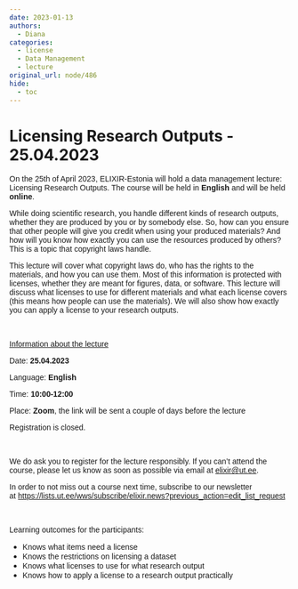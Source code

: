 ```yaml
---
date: 2023-01-13
authors:
  - Diana
categories:
  - license
  - Data Management
  - lecture
original_url: node/486
hide:
  - toc
---
```


# Licensing Research Outputs - 25.04.2023

<p dir="ltr"><span style="font-size:14px;"><span style="font-family:arial,helvetica,sans-serif;"><span id="docs-internal-guid-57770761-7fff-7a07-1fc5-432a60ff3a7f">On the 25th of April 2023, ELIXIR-Estonia will hold a data management lecture: Licensing Research Outputs. The course will be held in </span><strong>English</strong> and will be held <strong>online</strong>.&nbsp;</span></span></p>

<p dir="ltr"><span style="font-size:14px;"><span style="font-family:arial,helvetica,sans-serif;"><span id="docs-internal-guid-57770761-7fff-7a07-1fc5-432a60ff3a7f">While doing scientific research, you handle different kinds of research outputs, whether they are produced by you or by somebody else. So, how can you ensure that other people will give you credit when using your produced materials? And how will you know how exactly you can use the resources produced by others? This is a topic that copyright laws handle.&nbsp;</span></span></span></p>

<p><span style="font-size:14px;"><span style="font-family:arial,helvetica,sans-serif;"><span id="docs-internal-guid-57770761-7fff-7a07-1fc5-432a60ff3a7f">This lecture will cover what copyright laws do, who has the rights to the materials, and how you can use them. Most of this information is protected with licenses, whether they are meant for figures, data, or software. This lecture will discuss what licenses to use for different materials and what each license covers (this means how people can use the materials). We will also show how exactly you can apply a license to your research outputs.&nbsp;</span></span></span></p>

<p>&nbsp;</p>

<p dir="ltr"><u><span style="font-size:14px;"><span style="font-family:arial,helvetica,sans-serif;"><span id="docs-internal-guid-57770761-7fff-7a07-1fc5-432a60ff3a7f">Information about the lecture</span></span></span></u></p>

<p dir="ltr"><span style="font-size:14px;"><span style="font-family:arial,helvetica,sans-serif;"><span id="docs-internal-guid-57770761-7fff-7a07-1fc5-432a60ff3a7f">Date: </span><strong>25.04.2023</strong></span></span></p>

<p dir="ltr"><span style="font-size:14px;"><span style="font-family:arial,helvetica,sans-serif;"><span id="docs-internal-guid-57770761-7fff-7a07-1fc5-432a60ff3a7f">Language: </span><strong>English</strong></span></span></p>

<p dir="ltr"><span style="font-size:14px;"><span style="font-family:arial,helvetica,sans-serif;"><span id="docs-internal-guid-57770761-7fff-7a07-1fc5-432a60ff3a7f">Time: </span><strong>10:00-12:00</strong></span></span></p>

<p dir="ltr"><span style="font-size:14px;"><span style="font-family:arial,helvetica,sans-serif;"><span id="docs-internal-guid-57770761-7fff-7a07-1fc5-432a60ff3a7f">Place: </span><strong>Zoom</strong>, the link will be sent a couple of days before the lecture</span></span></p>

<p dir="ltr"><span style="font-size:14px;"><span style="font-family:arial,helvetica,sans-serif;"><span id="docs-internal-guid-57770761-7fff-7a07-1fc5-432a60ff3a7f">Registration is closed.</span></span></span></p>

<p>&nbsp;</p>

<p dir="ltr"><span style="font-size:14px;"><span style="font-family:arial,helvetica,sans-serif;"><span id="docs-internal-guid-57770761-7fff-7a07-1fc5-432a60ff3a7f">We do ask you to register for the lecture responsibly. If you can’t attend the course, please let us know as soon as possible via email at </span><a href="mailto:elixir@ut.ee">elixir@ut.ee</a>.&nbsp;</span></span></p>

<p dir="ltr"><span style="font-size:14px;"><span style="font-family:arial,helvetica,sans-serif;"><span id="docs-internal-guid-bf177f3c-7fff-d2bc-ff7a-69866a7b9ed6">In order to not miss out a course next time, subscribe to our newsletter at&nbsp;</span><span id="docs-internal-guid-bf177f3c-7fff-d2bc-ff7a-69866a7b9ed6"><a href="https://lists.ut.ee/wws/subscribe/elixir.news?previous_action=edit_list_request">https://lists.ut.ee/wws/subscribe/elixir.news?previous_action=edit_list_request</a></span>&nbsp;</span></span></p>

<div>&nbsp;</div>

<p dir="ltr"><span style="font-size:14px;"><span style="font-family:arial,helvetica,sans-serif;"><span id="docs-internal-guid-57770761-7fff-7a07-1fc5-432a60ff3a7f">Learning outcomes for the participants:&nbsp;</span></span></span></p>

<ul dir="ltr">
	<li role="presentation"><span style="font-size:14px;"><span style="font-family:arial,helvetica,sans-serif;"><span id="docs-internal-guid-57770761-7fff-7a07-1fc5-432a60ff3a7f">Knows what items need a license</span></span></span></li>
	<li role="presentation"><span style="font-size:14px;"><span style="font-family:arial,helvetica,sans-serif;"><span id="docs-internal-guid-57770761-7fff-7a07-1fc5-432a60ff3a7f">Knows the restrictions on licensing a dataset</span></span></span></li>
	<li role="presentation"><span style="font-size:14px;"><span style="font-family:arial,helvetica,sans-serif;"><span id="docs-internal-guid-57770761-7fff-7a07-1fc5-432a60ff3a7f">Knows what licenses to use for what research output</span></span></span></li>
	<li role="presentation"><span style="font-size:14px;"><span style="font-family:arial,helvetica,sans-serif;"><span id="docs-internal-guid-57770761-7fff-7a07-1fc5-432a60ff3a7f">Knows how to apply a license to a research output practically</span></span></span></li>
</ul>

